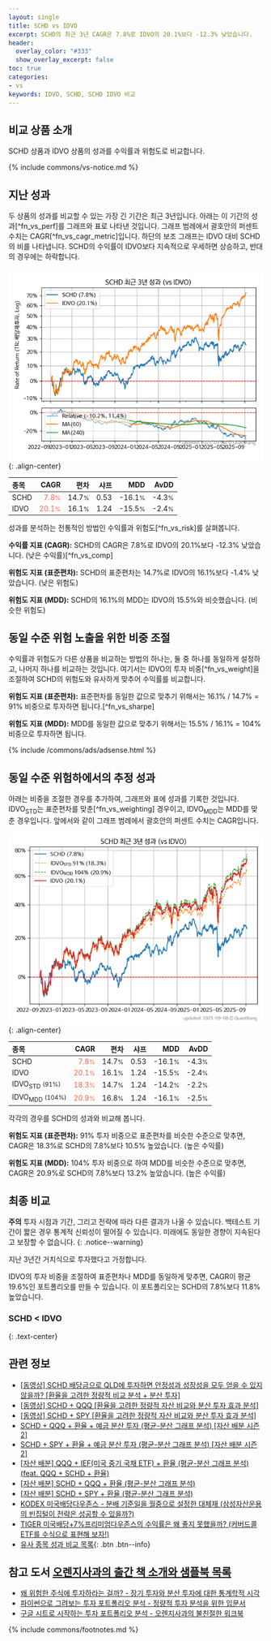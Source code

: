 ```yaml
---
layout: single
title: SCHD vs IDVO
excerpt: SCHD의 최근 3년 CAGR은 7.8%로 IDVO의 20.1%보다 -12.3% 낮았습니다.
header:
  overlay_color: "#333"
  show_overlay_excerpt: false
toc: true
categories:
- vs
keywords: IDVO, SCHD, SCHD IDVO 비교
---
```


## 비교 상품 소개


SCHD 상품과 IDVO 상품의 성과를 수익률과 위험도로 비교합니다.





{% include commons/vs-notice.md %}

## 지난 성과

두 상품의 성과를 비교할 수 있는 가장 긴 기간은 최근 3년입니다. 아래는 이 기간의 성과[^fn_vs_perf]를 그래프와 표로 나타낸 것입니다.
그래프 범례에서 괄호안의 퍼센트 수치는 CAGR[^fn_vs_cagr_metric]입니다.
하단의 보조 그래프는 IDVO 대비 SCHD의 비를 나타냅니다.
SCHD의 수익률이 IDVO보다 지속적으로 우세하면 상승하고, 반대의 경우에는 하락합니다.

![SCHD](/vs/images/schd-vs-idvo_dual.png){: .align-center}

| **종목** | **CAGR** | **편차** | **샤프** | **MDD** | **AvDD** |
| :------------ | ------: | -----------: | -------: | ------: | -------: |
| SCHD | <span style="color: tomato">7.8<small>%</small></span> | 14.7<small>%</small> | 0.53 | -16.1<small>%</small> | -4.3<small>%</small> |
| IDVO | <span style="color: tomato">20.1<small>%</small></span> | 16.1<small>%</small> | 1.24 | -15.5<small>%</small> | -2.4<small>%</small> |

<!-- more -->


성과를 분석하는 전통적인 방법인 수익률과 위험도[^fn_vs_risk]를 살펴봅니다.

**수익률 지표 (CAGR):** SCHD의 CAGR은 7.8%로 IDVO의 20.1%보다 -12.3% 낮았습니다. (낮은 수익률)[^fn_vs_comp]

**위험도 지표 (표준편차):** SCHD의 표준편차는 14.7%로 IDVO의 16.1%보다 -1.4% 낮았습니다. (낮은 위험도)

**위험도 지표 (MDD):** SCHD의 16.1%의 MDD는 IDVO의 15.5%와 비슷했습니다. (비슷한 위험도)



## 동일 수준 위험 노출을 위한 비중 조절

수익률과 위험도가 다른 상품을 비교하는 방법의 하나는, 둘 중 하나를 동일하게 설정하고, 나머지 하나를 비교하는 것입니다.
여기서는 IDVO의 투자 비중[^fn_vs_weight]을 조절하여 SCHD의 위험도와 유사하게 맞추어 수익률를 비교합니다.

**위험도 지표 (표준편차):** 표준편차를 동일한 값으로 맞추기 위해서는 16.1% / 14.7% = 91% 비중으로 투자하면 됩니다.[^fn_vs_sharpe]

**위험도 지표 (MDD):** MDD를 동일한 값으로 맞추기 위해서는 15.5% / 16.1% = 104% 비중으로 투자하면 됩니다.


{% include /commons/ads/adsense.html %}



## 동일 수준 위험하에서의 추정 성과

아래는 비중을 조절한 경우를 추가하여, 그래프와 표에 성과를 기록한 것입니다.
IDVO<sub>STD</sub>는 표준편차를 맞춘[^fn_vs_weighting] 경우이고, IDVO<sub>MDD</sub>는 MDD를 맞춘 경우입니다.
앞에서와 같이 그래프 범례에서 괄호안의 퍼센트 수치는 CAGR입니다.


![SCHD](/vs/images/schd-vs-idvo.png){: .align-center}



| **종목** | **CAGR** | **편차** | **샤프** | **MDD** | **AvDD** |
| :------------ | ------: | -----------: | -------: | ------: | -------: |
| SCHD | <span style="color: tomato">7.8<small>%</small></span> | 14.7<small>%</small> | 0.53 | -16.1<small>%</small> | -4.3<small>%</small> |
| IDVO | <span style="color: tomato">20.1<small>%</small></span> | 16.1<small>%</small> | 1.24 | -15.5<small>%</small> | -2.4<small>%</small> |
| IDVO<sub>STD</sub> <small>(91%)</small> | <span style="color: tomato">18.3<small>%</small></span> | 14.7<small>%</small> | 1.24 | -14.2<small>%</small> | -2.2<small>%</small> |
| IDVO<sub>MDD</sub> <small>(104%)</small> | <span style="color: tomato">20.9<small>%</small></span> | 16.8<small>%</small> | 1.24 | -16.1<small>%</small> | -2.5<small>%</small> |



각각의 경우를 SCHD의 성과와 비교해 봅니다.

**위험도 지표 (표준편차):** 91% 투자 비중으로 표준편차를 비슷한 수준으로 맞추면, CAGR은 18.3%로 SCHD의 7.8%보다 10.5% 높았습니다. (높은 수익률)

**위험도 지표 (MDD):** 104% 투자 비중으로 하여 MDD를 비슷한 수준으로 맞추면, CAGR은 20.9%로 SCHD의 7.8%보다 13.2% 높았습니다. (높은 수익률)




## 최종 비교

**주의** 투자 시점과 기간, 그리고 전략에 따라 다른 결과가 나올 수 있습니다. 백테스트 기간이 짧은 경우 통계적 신뢰성이 떨어질 수 있습니다. 미래에도 동일한 경향이 지속된다고 보장할 수 없습니다.
{: .notice--warning}

지난 3년간 거치식으로 투자했다고 가정합니다.

IDVO의 투자 비중을 조절하여 표준편차나 MDD를 동일하게 맞추면, CAGR이 평균 19.6%인 포트폴리오를 만들 수 있습니다.
이 포트폴리오는 SCHD의 7.8%보다 11.8% 높았습니다.

### SCHD &lt; IDVO
{: .text-center}


## 관련 정보

- [[동영상] SCHD 배당금으로 QLD에 투자하면 안정성과 성장성을 모두 얻을 수 있지 않을까? [환율을 고려한 정량적 비교 분석 + 분산 투자]](https://youtu.be/mYONG3edRaw)
- [[동영상] SCHD + QQQ [환율을 고려한 정량적 자산 비교와 분산 투자 효과 분석]](https://www.youtube.com/watch?v=oxhCUz450kU)
- [[동영상] SCHD + SPY [환율을 고려한 정량적 자산 비교와 분산 투자 효과 분석]](https://www.youtube.com/watch?v=zrGjuwcduKA)
- [SCHD + QQQ + 환율 + 예금 분산 투자 (평균-분산 그래프 분석) [자산 배분 시즌 2]](https://m.blog.naver.com/onuri2005/223922251398)
- [SCHD + SPY + 환율 + 예금 분산 투자 (평균-분산 그래프 분석) [자산 배분 시즌 2]](https://m.blog.naver.com/onuri2005/223922065290)
- [[자산 배분] QQQ + IEF(미국 중기 국채 ETF) + 환율 (평균-분산 그래프 분석) (feat. QQQ + SCHD + 환율)](https://kongdori.tistory.com/416)
- [[자산 배분] SCHD + QQQ + 환율 (평균-분산 그래프 분석)](https://kongdori.tistory.com/406)
- [[자산 배분] SCHD + SPY + 환율 (평균-분산 그래프 분석)](https://kongdori.tistory.com/405)
- [KODEX 미국배당다우존스 - 분배 기준일을 월중으로 설정한 대체재 (삼성자산운용의 빈집털이 전략은 성공할 수 있을까?)](https://kongdori.tistory.com/311)
- [TIGER 미국배당+7%프리미엄다우존스의 수익률은 왜 좋지 못했을까? (커버드콜 ETF를 수식으로 표현해 보자!)](https://kongdori.tistory.com/264)
- [유사 종목 성과 비교 목록](/vs/){: .btn .btn--info}


## 참고 도서 [오렌지사과의 출간 책 소개와 샘플북 목록](https://kongdori.tistory.com/691)

- [왜 위험한 주식에 투자하라는 걸까? - 장기 투자와 분산 투자에 대한 통계학적 시각](https://kongdori.tistory.com/421)
- [파이썬으로 그려보는 투자 포트폴리오 분석  - 정량적 투자 분석을 위한 입문서](https://kongdori.tistory.com/643)
- [구글 시트로 시작하는 투자 포트폴리오 분석 - 오렌지사과의 불친절한 워크북](https://kongdori.tistory.com/449)

{% include commons/footnotes.md %}